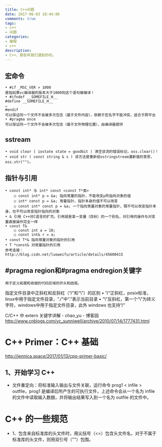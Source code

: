 ```yaml
---
title: C++问题
date: 2017-06-03 18:44:06
comments: true
tags:
- c++
- 问题
categories:
- 编程
- c++
description:
- C++，那些年我们遇到的坑。
---
```

## 宏命令
	• #if _MSC_VER > 1000
	是指如果vc编译器的版本大于1000则这个语句被编译！
	• #ifndef __SOMEFILE_H__
	#define __SOMEFILE_H__
	…
	#endif
	可以保证同一个文件不会被多次包含（基于文件内容），依赖于宏名字不能冲突，适合于跨平台
	• #pragma once
	可以保证同一个文件不会被多次包含（基于文件物理位置），由编译器提供
## sstream
	• void clear ( iostate state = goodbit ) 清空该流的错误标记，oss.clear()！
	• void str ( const string & s ) 该方法是重新给ostringstream灌新值的意思，oss.str("")。

## 指针与引用
	• const int* 与 int* const <const T*类>
		○ const int* p = &a; 指向常量的指针，不能改变p所指向对象的值
		○ int* const p = &a; 常量指针，指针本身的值不可以改变
		○ const int* const p = &a; 一个指向常量对象的常量指针，既不可以改变指针本身，也不可以改变指针指向的对象
	• & 引用 C++对C语言的扩充。引用就是某一变量（目标）的一个别名，对引用的操作与对变量直接操作完全一样
	• const T&
		○ const int a = 10;
		○ const int& r = a;
	• const T*& 指向常量对象的指针的引用
	• T *const& 对常量指针的引用
	参考连接：
	http://blog.csdn.net/luoweifu/article/details/45600415

## #pragma region和#pragma endregion关键字
	用于定义拓展和收缩的代码区域的开头和结尾。
	
指定文件目录中正斜杠和反斜杠（“/”和“\\”）的区别
	• “/“正斜杠，posix标准，linux中用于指定文件目录，“./”中“.”表示当前目录
	• “\\”反斜杠，第一个“\”为转义字符，windows中用于指定文件目录，此外 windows 也支持“/”

C/C++ 中 extern 关键字详解 - chao_yu - 博客园
http://www.cnblogs.com/yc_sunniwell/archive/2010/07/14/1777431.html


# C++ Primer：C++ 基础
http://jennica.space/2017/01/13/cpp-primer-basic/
## 1、开始学习 C++
* 文件重定向：将标准输入输出与文件关联，运行命令 prog1 < infile > outfile，prog1 是编译后所产生的可执行文件，上述命令会从一个名为 infile 的文件中读取输入数据，并将输出结果写入到一个名为 outfile 的文件中。

# C++ 的一些规范
* 1、包含来自标准库的头文件时，用尖括号（<>）包含头文件名，对于不属于标准库的头文件，则用双引号（""）包围。

